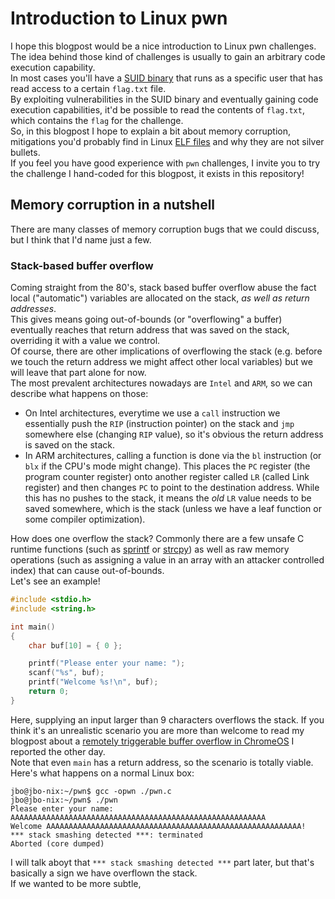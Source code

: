 # Introduction to Linux pwn
I hope this blogpost would be a nice introduction to Linux pwn challenges.  
The idea behind those kind of challenges is usually to gain an arbitrary code execution capability.  
In most cases you'll have a [SUID binary](https://en.wikipedia.org/wiki/Setuid) that runs as a specific user that has read access to a certain `flag.txt` file.  
By exploiting vulnerabilities in the SUID binary and eventually gaining code execution capabilities, it'd be possible to read the contents of `flag.txt`, which contains the `flag` for the challenge.  
So, in this blogpost I hope to explain a bit about memory corruption, mitigations you'd probably find in Linux [ELF files](https://en.wikipedia.org/wiki/Executable_and_Linkable_Format) and why they are not silver bullets.  
If you feel you have good experience with `pwn` challenges, I invite you to try the challenge I hand-coded for this blogpost, it exists in this repository!

## Memory corruption in a nutshell
There are many classes of memory corruption bugs that we could discuss, but I think that I'd name just a few.

### Stack-based buffer overflow
Coming straight from the 80's, stack based buffer overflow abuse the fact local ("automatic") variables are allocated on the stack, *as well as return addresses*.  
This gives means going out-of-bounds (or "overflowing" a buffer) eventually reaches that return address that was saved on the stack, overriding it with a value we control.  
Of course, there are other implications of overflowing the stack (e.g. before we touch the return address we might affect other local variables) but we will leave that part alone for now.  
The most prevalent architectures nowadays are `Intel` and `ARM`, so we can describe what happens on those:

- On Intel architectures, everytime we use a `call` instruction we essentially push the `RIP` (instruction pointer) on the stack and `jmp` somewhere else (changing `RIP` value), so it's obvious the return address is saved on the stack.
- In ARM architectures, calling a function is done via the `bl` instruction (or `blx` if the CPU's mode might change). This places the `PC` register (the program counter register) onto another register called `LR` (called Link register) and then changes `PC` to point to the destination address. While this has no pushes to the stack, it means the *old* `LR` value needs to be saved somewhere, which is the stack (unless we have a leaf function or some compiler optimization).

How does one overflow the stack? Commonly there are a few unsafe C runtime functions (such as [sprintf](https://cplusplus.com/reference/cstdio/sprintf/) or [strcpy](https://cplusplus.com/reference/cstdio/strcpy)) as well as raw memory operations (such as assigning a value in an array with an attacker controlled index) that can cause out-of-bounds.  
Let's see an example!

```c
#include <stdio.h>
#include <string.h>

int main()
{
    char buf[10] = { 0 };

    printf("Please enter your name: ");
    scanf("%s", buf);
    printf("Welcome %s!\n", buf);
    return 0;
}
```

Here, supplying an input larger than 9 characters overflows the stack. If you think it's an unrealistic scenario you are more than welcome to read my blogpost about a [remotely triggerable buffer overflow in ChromeOS](https://www.microsoft.com/en-us/security/blog/2022/08/19/uncovering-a-chromeos-remote-memory-corruption-vulnerability/) I reported the other day.  
Note that even `main` has a return address, so the scenario is totally viable. Here's what happens on a normal Linux box:

```shell
jbo@jbo-nix:~/pwn$ gcc -opwn ./pwn.c
jbo@jbo-nix:~/pwn$ ./pwn
Please enter your name: AAAAAAAAAAAAAAAAAAAAAAAAAAAAAAAAAAAAAAAAAAAAAAAAAAAAAAAAA
Welcome AAAAAAAAAAAAAAAAAAAAAAAAAAAAAAAAAAAAAAAAAAAAAAAAAAAAAAAAA!
*** stack smashing detected ***: terminated
Aborted (core dumped)
```

I will talk aboyt that `*** stack smashing detected ***` part later, but that's basically a sign we have overflown the stack.  
If we wanted to be more subtle, 


